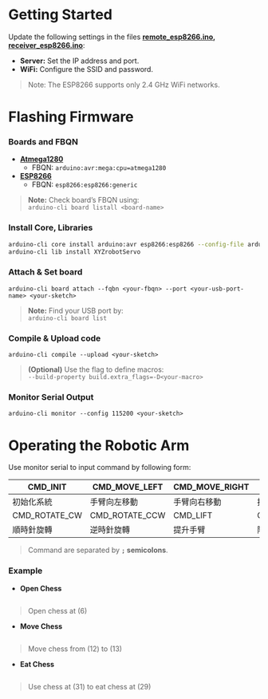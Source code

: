 # Getting Started

Update the following settings in the files **[remote_esp8266.ino](./remote_esp8266/remote_esp8266.ino), [receiver_esp8266.ino](./receiver_esp8266/receiver_esp8266.ino)**:

- **Server:** Set the IP address and port.
- **WiFi:** Configure the SSID and password.

> Note: The ESP8266 supports only 2.4 GHz WiFi networks.

# Flashing Firmware
### Boards and FBQN

- [**Atmega1280**](https://www.microchip.com/wwwproducts/en/ATmega1280)
  - FBQN: `arduino:avr:mega:cpu=atmega1280`
- [**ESP8266**](https://github.com/esp8266/Arduino)
  - FBQN: `esp8266:esp8266:generic`

> **Note:** Check board’s FBQN using:  
> `arduino-cli board listall <board-name>`

### Install Core, Libraries
```bash
arduino-cli core install arduino:avr esp8266:esp8266 --config-file arduino-cli.yaml
arduino-cli lib install XYZrobotServo
```

### Attach & Set board
```
arduino-cli board attach --fqbn <your-fbqn> --port <your-usb-port-name> <your-sketch>
```
> **Note:** Find your USB port by:  
> `arduino-cli board list`

### Compile & Upload code
```
arduino-cli compile --upload <your-sketch>
```
> **(Optional)** Use the flag to define macros:  
> `--build-property build.extra_flags=-D<your-macro>` 

### Monitor Serial Output
```
arduino-cli monitor --config 115200 <your-sketch>
```

# Operating the Robotic Arm
Use monitor serial to input command by following form:

| CMD_INIT          | CMD_MOVE_LEFT      | CMD_MOVE_RIGHT     | CMD_GRAB           | CMD_RELEASE        | CMD_STOP          |
|-------------------|--------------------|--------------------|--------------------|--------------------|-------------------|
| 初始化系統         | 手臂向左移動       | 手臂向右移動       | 抓取物品           | 釋放物品           | 停止動作           |
| CMD_ROTATE_CW     | CMD_ROTATE_CCW     | CMD_LIFT           | CMD_LOWER          | CMD_EXTEND         | CMD_RETRACT       |
| 順時針旋轉         | 逆時針旋轉         | 提升手臂           | 降低手臂           | 伸出手臂           | 收回手臂           |
> Command are separated by **`;` semicolons**.

### Example
- **Open Chess**
```
```
> Open chess at (6)

- **Move Chess**
```
```
> Move chess from (12) to (13)

- **Eat Chess**
```
```
> Use chess at (31) to eat chess at (29)
